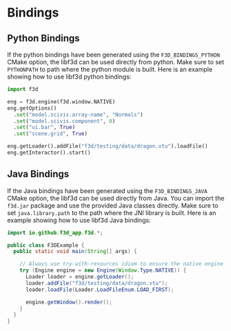 # Bindings

## Python Bindings

If the python bindings have been generated using the `F3D_BINDINGS_PYTHON` CMake option, the libf3d can be used directly from python.
Make sure to set `PYTHONPATH` to path where the python module is built.
Here is an example showing how to use libf3d python bindings:

```python
import f3d

eng = f3d.engine(f3d.window.NATIVE)
eng.getOptions()
  .set("model.scivis.array-name", "Normals")
  .set("model.scivis.component", 0)
  .set("ui.bar", True)
  .set("scene.grid", True)

eng.getLoader().addFile("f3d/testing/data/dragon.vtu").loadFile()
eng.getInteractor().start()
```

## Java Bindings

If the Java bindings have been generated using the `F3D_BINDINGS_JAVA` CMake option, the libf3d can be used directly from Java.
You can import the `f3d.jar` package and use the provided Java classes directly.
Make sure to set `java.library.path` to the path where the JNI library is built.
Here is an example showing how to use libf3d Java bindings:

```java
import io.github.f3d_app.f3d.*;

public class F3DExample {
  public static void main(String[] args) {

    // Always use try-with-resources idiom to ensure the native engine is released
    try (Engine engine = new Engine(Window.Type.NATIVE)) {
      Loader loader = engine.getLoader();
      loader.addFile("f3d/testing/data/dragon.vtu");
      loader.loadFile(Loader.LoadFileEnum.LOAD_FIRST);

      engine.getWindow().render();
    }
  }
}
```
